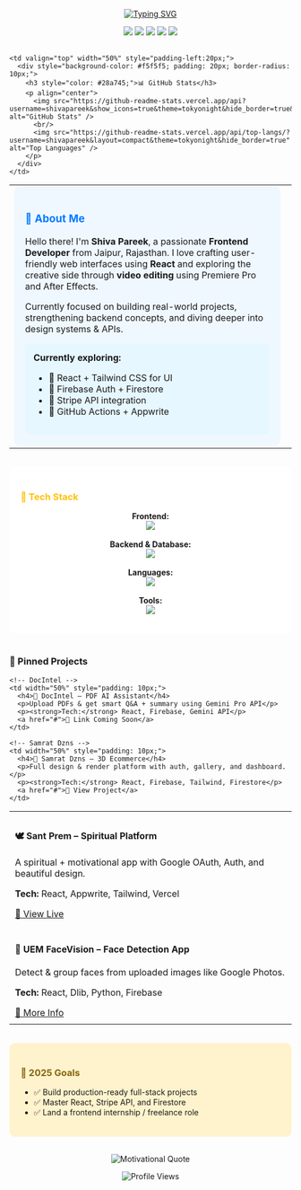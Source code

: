 <p align="center">
  <a href="https://github.com/shivapareek">
    <img src="https://readme-typing-svg.demolab.com?font=Fira+Code&duration=2500&pause=1000&color=36BCF7&center=true&vCenter=true&width=435&lines=Hi,+I'm+Shiva+Pareek;A+Frontend+Craftsman;React+Enthusiast+🧮;Video+Storyteller+🎬" alt="Typing SVG" />
  </a>
</p>

<div align="center">
  <a href="https://linkedin.com/in/shivapareek" target="_blank"><img src="https://img.shields.io/badge/LinkedIn-%230077B5.svg?&style=for-the-badge&logo=linkedin&logoColor=white" /></a>
  <a href="https://github.com/shivapareek" target="_blank"><img src="https://img.shields.io/badge/GitHub-%23121011.svg?&style=for-the-badge&logo=github&logoColor=white" /></a>
  <a href="https://shivapareek.github.io/shivaportfolio" target="_blank"><img src="https://img.shields.io/badge/Portfolio-%23000000.svg?&style=for-the-badge&logo=react&logoColor=white" /></a>
  <a href="mailto:pareekshiva2004@gmail.com"><img src="https://img.shields.io/badge/Gmail-%23EA4335.svg?&style=for-the-badge&logo=gmail&logoColor=white" /></a>
  <a href="https://instagram.com/samrat_edition" target="_blank"><img src="https://img.shields.io/badge/Instagram-%23E4405F.svg?&style=for-the-badge&logo=instagram&logoColor=white" /></a>
</div>

<br/>

<table width="100%">
  <tr>
    <td valign="top" width="50%" style="padding-right:20px;">
      <div style="background-color: #f0f8ff; padding: 20px; border-radius: 10px;">
        <h3 style="color: #007bff;">🚀 About Me</h3>
        <p>Hello there! I'm <strong>Shiva Pareek</strong>, a passionate <strong>Frontend Developer</strong> from Jaipur, Rajasthan. I love crafting user-friendly web interfaces using <strong>React</strong> and exploring the creative side through <strong>video editing</strong> using Premiere Pro and After Effects.</p>
        <p>Currently focused on building real-world projects, strengthening backend concepts, and diving deeper into design systems & APIs.</p>
        <div style="background-color: #e6f7ff; padding: 15px; border-radius: 8px;">
          <strong>Currently exploring:</strong>
          <ul>
            <li>🔹 React + Tailwind CSS for UI</li>
            <li>🔹 Firebase Auth + Firestore</li>
            <li>🔹 Stripe API integration</li>
            <li>🔹 GitHub Actions + Appwrite</li>
          </ul>
        </div>
      </div>
    </td>

    <td valign="top" width="50%" style="padding-left:20px;">
      <div style="background-color: #f5f5f5; padding: 20px; border-radius: 10px;">
        <h3 style="color: #28a745;">📊 GitHub Stats</h3>
        <p align="center">
          <img src="https://github-readme-stats.vercel.app/api?username=shivapareek&show_icons=true&theme=tokyonight&hide_border=true&count_private=true" alt="GitHub Stats" />
          <br/>
          <img src="https://github-readme-stats.vercel.app/api/top-langs/?username=shivapareek&layout=compact&theme=tokyonight&hide_border=true" alt="Top Languages" />
        </p>
      </div>
    </td>
  </tr>
</table>

<br/>

<div style="background-color: #fff; padding: 20px; border-radius: 10px;">
  <h3 style="color: #ffc107;">🧰 Tech Stack</h3>
  <p align="center">
    <strong>Frontend:</strong><br>
    <img src="https://skillicons.dev/icons?i=html,css,js,react,tailwind,bootstrap" /><br><br>
    <strong>Backend & Database:</strong><br>
    <img src="https://skillicons.dev/icons?i=php,mysql,firebase" /><br><br>
    <strong>Languages:</strong><br>
    <img src="https://skillicons.dev/icons?i=c,java,python" /><br><br>
    <strong>Tools:</strong><br>
    <img src="https://skillicons.dev/icons?i=figma,vscode,github,pr,ae" />
  </p>
</div>

<br/>

### 📌 Pinned Projects

<table>
  <tr>
    <!-- Sant Prem -->
    <td width="50%" style="padding: 10px;">
      <h4>🕊️ Sant Prem – Spiritual Platform</h4>
      <p>A spiritual + motivational app with Google OAuth, Auth, and beautiful design.</p>
      <p><strong>Tech:</strong> React, Appwrite, Tailwind, Vercel</p>
      <a href="https://sant-prem.vercel.app" target="_blank">🔗 View Live</a>
    </td>

    <!-- DocIntel -->
    <td width="50%" style="padding: 10px;">
      <h4>📄 DocIntel – PDF AI Assistant</h4>
      <p>Upload PDFs & get smart Q&A + summary using Gemini Pro API</p>
      <p><strong>Tech:</strong> React, Firebase, Gemini API</p>
      <a href="#">🔗 Link Coming Soon</a>
    </td>
  </tr>
  <tr>
    <!-- UEM FaceVision -->
    <td width="50%" style="padding: 10px;">
      <h4>👤 UEM FaceVision – Face Detection App</h4>
      <p>Detect & group faces from uploaded images like Google Photos.</p>
      <p><strong>Tech:</strong> React, Dlib, Python, Firebase</p>
      <a href="#">🔗 More Info</a>
    </td>

    <!-- Samrat Dzns -->
    <td width="50%" style="padding: 10px;">
      <h4>🛒 Samrat Dzns – 3D Ecommerce</h4>
      <p>Full design & render platform with auth, gallery, and dashboard.</p>
      <p><strong>Tech:</strong> React, Firebase, Tailwind, Firestore</p>
      <a href="#">🔗 View Project</a>
    </td>
  </tr>
</table>

<br/>

<div style="background-color: #fff3cd; padding: 20px; border-radius: 10px;">
  <h3 style="color: #85640a;">🎯 2025 Goals</h3>
  <ul>
    <li>✅ Build production-ready full-stack projects</li>
    <li>✅ Master React, Stripe API, and Firestore</li>
    <li>✅ Land a frontend internship / freelance role</li>
  </ul>
</div>

<br/>

<p align="center">
  <img src="https://quotes-github-readme.vercel.app/api?type=inspirations&theme=tokyonight" alt="Motivational Quote" />
</p>

<p align="center">
  <img src="https://komarev.com/ghpvc/?username=shivapareek&label=Profile%20views&color=0e75b6&style=flat" alt="Profile Views" />
</p>
